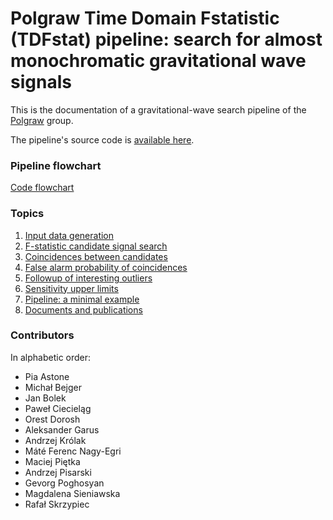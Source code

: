# Polgraw Time Domain Fstatistic (TDFstat) pipeline: search for almost monochromatic gravitational wave signals 

This is the documentation of a gravitational-wave search pipeline of the [Polgraw](https://polgraw.camk.edu.pl/en) group. 

The pipeline's source code is [available here](https://github.com/Polgraw/TDFstat). 

### Pipeline flowchart  

[Code flowchart](./docs/img/pipeline.png)

### Topics

1. [Input data generation](input_data.md) 
2. [F-statistic candidate signal search](search_for_candidates.md)
3. [Coincidences between candidates](coincidences.md)
4. [False alarm probability of coincidences](fap_coincidences.md) 
5. [Followup of interesting outliers](followup.md)
6. [Sensitivity upper limits](sensitivity_upper_limits.md)
7. [Pipeline: a minimal example](pipeline_script.md)
8. [Documents and publications](articles.md)

### Contributors 

In alphabetic order:

* Pia Astone 
* Michał Bejger
* Jan Bolek
* Paweł Ciecieląg
* Orest Dorosh
* Aleksander Garus
* Andrzej Królak
* Máté Ferenc Nagy-Egri
* Maciej Piętka
* Andrzej Pisarski 
* Gevorg Poghosyan
* Magdalena Sieniawska 
* Rafał Skrzypiec

